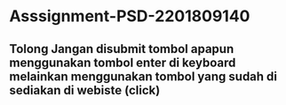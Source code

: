 # Asssignment-PSD-2201809140
## Tolong Jangan disubmit tombol apapun menggunakan tombol enter di keyboard melainkan menggunakan tombol yang sudah di sediakan di    webiste (click)
